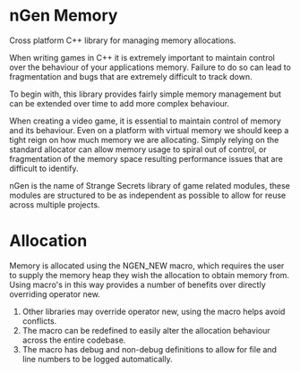nGen Memory
===========
Cross platform C++ library for managing memory allocations.

When writing games in C++ it is extremely important to maintain control over the behaviour of your applications
memory. Failure to do so can lead to fragmentation and bugs that are extremely difficult to track down.

To begin with, this library provides fairly simple memory management but can be extended over time to
add more complex behaviour.

When creating a video game, it is essential to maintain control of memory and its behaviour. Even on a platform with
virtual memory we should keep a tight reign on how much memory we are allocating. Simply relying on the standard
allocator can allow memory usage to spiral out of control, or fragmentation of the memory space resulting performance
issues that are difficult to identify.

nGen is the name of Strange Secrets library of game related modules, these modules are structured to be as independent
as possible to allow for reuse across multiple projects.

Allocation
==========
Memory is allocated using the NGEN_NEW macro, which requires the user to supply the memory heap they
wish the allocation to obtain memory from.
Using macro's in this way provides a number of benefits over directly overriding operator new.

1) Other libraries may override operator new, using the macro helps avoid conflicts.
2) The macro can be redefined to easily alter the allocation behaviour across the entire codebase.
3) The macro has debug and non-debug definitions to allow for file and line numbers to be logged automatically.
